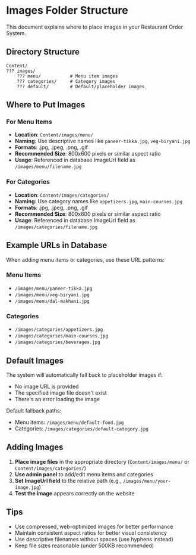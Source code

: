 # Images Folder Structure

This document explains where to place images in your Restaurant Order System.

## Directory Structure

```
Content/
??? images/
    ??? menu/           # Menu item images
    ??? categories/     # Category images
    ??? default/        # Default/placeholder images
```

## Where to Put Images

### For Menu Items
- **Location**: `Content/images/menu/`
- **Naming**: Use descriptive names like `paneer-tikka.jpg`, `veg-biryani.jpg`
- **Formats**: .jpg, .jpeg, .png, .gif
- **Recommended Size**: 800x600 pixels or similar aspect ratio
- **Usage**: Referenced in database ImageUrl field as `/images/menu/filename.jpg`

### For Categories  
- **Location**: `Content/images/categories/`
- **Naming**: Use category names like `appetizers.jpg`, `main-courses.jpg`
- **Formats**: .jpg, .jpeg, .png, .gif
- **Recommended Size**: 800x600 pixels or similar aspect ratio
- **Usage**: Referenced in database ImageUrl field as `/images/categories/filename.jpg`

## Example URLs in Database

When adding menu items or categories, use these URL patterns:

### Menu Items
- `/images/menu/paneer-tikka.jpg`
- `/images/menu/veg-biryani.jpg` 
- `/images/menu/dal-makhani.jpg`

### Categories
- `/images/categories/appetizers.jpg`
- `/images/categories/main-courses.jpg`
- `/images/categories/beverages.jpg`

## Default Images

The system will automatically fall back to placeholder images if:
- No image URL is provided
- The specified image file doesn't exist
- There's an error loading the image

Default fallback paths:
- Menu items: `/images/menu/default-food.jpg`
- Categories: `/images/categories/default-category.jpg`

## Adding Images

1. **Place image files** in the appropriate directory (`Content/images/menu/` or `Content/images/categories/`)
2. **Use admin panel** to add/edit menu items and categories
3. **Set ImageUrl field** to the relative path (e.g., `/images/menu/your-image.jpg`)
4. **Test the image** appears correctly on the website

## Tips

- Use compressed, web-optimized images for better performance
- Maintain consistent aspect ratios for better visual consistency
- Use descriptive filenames without spaces (use hyphens instead)
- Keep file sizes reasonable (under 500KB recommended)
